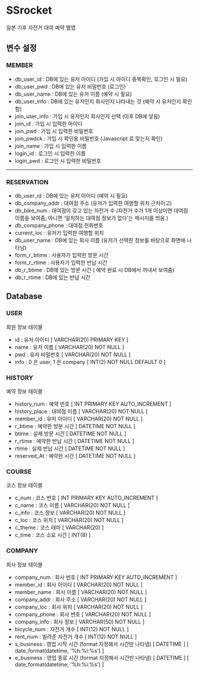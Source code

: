 # SSrocket
일본 기후 자전거 대여 예약 웹앱

## 변수 설정
### MEMBER
* db_user_id : DB에 있는 유저 아이디 (가입 시 아이디 중복확인, 로그인 시 필요)
* db_user_pwd : DB에 있는 유저 비밀번호 (로그인)
* db_user_name : DB에 있는 유저 이름 (예약 시 필요)
* db_user_info : DB에 있는 유저인지 회사인지 나타내는 것 (예약 시 유저인지 확인함)
* join_user_info : 가입 시 유저인지 회사인지 선택 (이후 DB에 넣음)
* join_id : 가입 시 입력한 아이디
* join_pwd : 가입 시 입력한 비밀번호
* join_pwdck : 가입 시 확인용 비밀번호 (Javascript 로 맞는지 확인)
* join_name : 가입 시 입력한 이름
* login_id : 로그인 시 입력한 이름
* login_pwd : 로그인 시 입력한 비밀번호
----- -----
### RESERVATION
* db_user_id : DB에 있는 유저 아이디 (예약 시 필요)
* db_company_addr : 대여점 주소 (유저가 입력한 여행할 위치 근처이고)
* db_bike_num : 대여점이 갖고 있는 자전거 수 (자전거 수가 1개 이상이면 대여점 이름을 보여줌, 아니면 '일치하는 대여점 정보가 없다'는 메시지를 띄움.)
* db_company_phone : 대여점 전화번호
* current_loc : 유저가 입력한 여행할 위치
* db_user_name : DB에 있는 회사 이름 (유저가 선택한 정보를 바탕으로 화면에 나타남)
* form_r_btime : 사용자가 입력한 방문 시간
* form_r_rtime : 사용자가 입력한 반납 시간
* db_r_btime : DB에 있는 방문 시간 ( 예약 완료 시 DB에서 꺼내서 보여줌)
* db_r_rtime : DB에 있는 반납 시간

## Database
### USER
회원 정보 테이블
* id : 유저 아이디 [ VARCHAR(20) PRIMARY KEY ]
* name : 유저 이름 [ VARCHAR(20) NOT NULL ]
* pwd : 유저 비밀번호 [ VARCHAR(20) NOT NULL ]
* info : 0 은 user, 1 은 company [ INT(2) NOT NULL DEFAULT 0 ]

### HISTORY
예약 정보 테이블
* history_num : 예약 번호 [ INT PRIMARY KEY AUTO_INCREMENT ]
* history_place : 대여점 이름 [ VARCHAR(20) NOT NULL ]
* member_id : 유저 아이디 [ VARCHAR(20) NOT NULL ]
* r_btime : 예약한 방문 시간 [ DATETIME NOT NULL ]
* btime : 실제 방문 시간 [ DATETIME NOT NULL ]
* r_rtime : 예약한 반납 시간 [ DATETIME NOT NULL ]
* rtime : 실제 반납 시간 [ DATETIME NOT NULL ]
* reserved_At : 예약한 시간 [ DATETIME NOT NULL ]

### COURSE
코스 정보 테이블
* c_num : 코스 번호 [ INT PRIMARY KEY AUTO_INCREMENT ]
* c_name : 코스 이름 [ VARCHAR(20) NOT NULL ]
* c_info : 코스 정보 [ VARCHAR(20) NOT NULL ]
* c_loc : 코스 위치 [ VARCHAR(20) NOT NULL ]
* c_theme : 코스 테마 [ VARCHAR(20) ]
* c_time : 코스 소요 시간 [ INT(8) ]

### COMPANY
회사 정보 테이블
* company_num : 회사 번호 [ INT PRIMARY KEY AUTO_INCREMENT ]
* member_id : 회사 아이디 [ VARCHAR(20) NOT NULL ]
* member_name : 회사 이름 [ VARCHAR(20) NOT NULL ]
* company_addr : 회사 주소 [ VARCHAR(20) NOT NULL ]
* company_loc : 회사 위치 [ VARCHAR(20) NOT NULL ]
* company_phone : 회사 번호 [ VARCHAR(20) NOT NULL ]
* company_info : 회사 정보 [ VARCHAR(50) NOT NULL ]
* bicycle_num : 자전거 개수 [ INT(12) NOT NULL ]
* rent_num : 빌려준 자전거 개수 [ INT(12) NOT NULL ]
* s_business : 영업 시작 시간 (format 지정해서 시간만 나타냄) [ DATETIME ] [ date_format(datetime, '%h:%i:%s') ]
* e_business : 영업 종료 시간 (format 지정해서 시간만 나타냄) [ DATETIME ] [ date_format(datetime, '%h:%i:%s') ]
